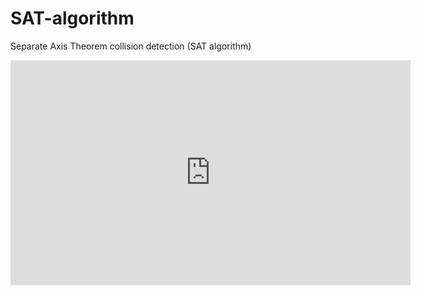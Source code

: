 # SAT-algorithm
Separate Axis Theorem collision detection (SAT algorithm)


<iframe width="640" height="360" src="https://youtu.be/0X4VOp2GmNU" frameborder="0" gesture="media" allowfullscreen=""></iframe>
